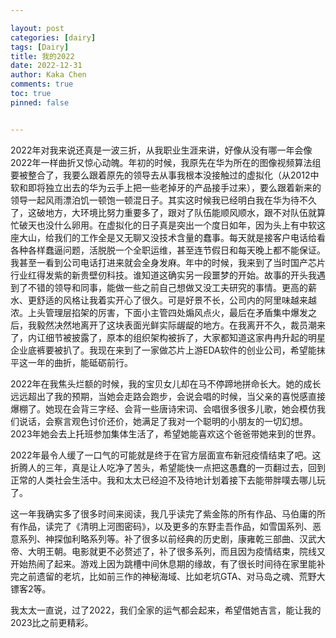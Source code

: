 ```yaml
---

layout: post
categories: [dairy]
tags: [Dairy]
title: 我的2022
date: 2022-12-31
author: Kaka Chen
comments: true
toc: true
pinned: false


---
```


2022年对我来说还真是一波三折，从我职业生涯来讲，好像从没有哪一年会像2022年一样曲折又惊心动魄。年初的时候，我原先在华为所在的图像视频算法组要被整合了，我要么跟着原先的领导去从事我根本没接触过的虚拟化（从2012中软和即将独立出去的华为云手上把一些老掉牙的产品接手过来），要么跟着新来的领导一起风雨漂泊饥一顿饱一顿混日子。其实这时候我已经明白我在华为待不久了，这破地方，大环境比努力重要多了，跟对了队伍能顺风顺水，跟不对队伍就算忙破天也没什么卵用。在虚拟化的日子真是突出一个度日如年，因为头上有中软这座大山，给我们的工作全是又无聊又没技术含量的蠢事。每天就是接客户电话给看各种各样蠢逼问题，活脱脱一个全职运维，甚至连节假日和每天晚上都不能保证。我甚至一看到公司电话打进来就会全身发麻。年中的时候，我来到了当时国产芯片行业红得发紫的新贵壁仞科技。谁知道这确实另一段噩梦的开始。故事的开头我遇到了不错的领导和同事，能做一些之前自己想做又没工夫研究的事情。更高的薪水、更舒适的风格让我着实开心了很久。可是好景不长，公司内的阿里味越来越浓。上头管理层掐架的厉害，下面小主管四处煽风点火，最后在矛盾集中爆发之后，我毅然决然地离开了这块表面光鲜实际龌龊的地方。在我离开不久，裁员潮来了，内讧细节被披露了，原本的组织架构被拆了，大家都知道这家冉冉升起的明星企业底裤要被扒了。我现在来到了一家做芯片上游EDA软件的创业公司，希望能抹平这一年的曲折，能砥砺前行。

2022年在我焦头烂额的时候，我的宝贝女儿却在马不停蹄地拼命长大。她的成长远远超出了我的预期，当她会走路会跑步，会说会唱的时候，当父亲的喜悦感直接爆棚了。她现在会背三字经、会背一些唐诗宋词、会唱很多很多儿歌，她会模仿我们说话，会察言观色讨价还价，她满足了我对一个聪明的小朋友的一切幻想。2023年她会去上托班参加集体生活了，希望她能喜欢这个爸爸带她来到的世界。

2022年最令人缓了一口气的可能就是终于在官方层面宣布新冠疫情结束了吧。这折腾人的三年，真是让人吃净了苦头，希望能快一点把这愚蠢的一页翻过去，回到正常的人类社会生活中。我和太太已经迫不及待地计划着接下去能带胖噗去哪儿玩了。

这一年我确实多了很多时间来阅读，我几乎读完了紫金陈的所有作品、马伯庸的所有作品，读完了《清明上河图密码》，以及更多的东野圭吾作品，如雪国系列、恶意系列、神探伽利略系列等。补了很多以前经典的历史剧，康雍乾三部曲、汉武大帝、大明王朝。电影就更不必赘述了，补了很多系列，而且因为疫情结束，院线又开始热闹了起来。游戏上因为跳槽中间休息期的缘故，有了很长时间待在家里能补完之前遗留的老坑，比如前三作的神秘海域、比如老坑GTA、对马岛之魂、荒野大镖客2等。

我太太一直说，过了2022，我们全家的运气都会起来，希望借她吉言，能让我的2023比之前更精彩。
